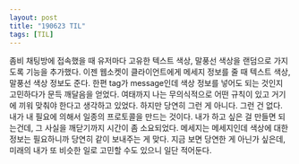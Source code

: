 ```yaml
---
layout: post
title: "190623 TIL"
tags: [TIL]
---
```


좀비 채팅방에 접속했을 때 유저마다 고유한 텍스트 색상, 말풍선 색상을 랜덤으로 가지도록 기능을 추가했다. 
이젠 웹소켓이 클라이언트에게 메세지 정보를 줄 때 텍스트 색상, 말풍선 색상 정보도 준다.
한편 tag가 message인데 색상 정보를 넣어도 되는 것인지 고민하다가 문득 깨달음을 얻었다.
여태까지 나는 무의식적으로 어떤 규칙이 있고 거기에 끼워 맞춰야 한다고 생각하고 있었다.
하지만 당연히 그런 게 아니다. 그런 건 없다. 내가 내 필요에 의해서 일종의 프로토콜을 만드는 것이다. 
내가 하고 싶은 걸 만들면 되는건데, 그 사실을 깨닫기까지 시간이 좀 소요되었다. 
메세지는 메세지인데 색상에 대한 정보는 필요하니까 당연히 같이 보내주는 게 맞다. 
지금 보면 당연한 게 아닌가 싶은데, 미래의 내가 또 비슷한 일로 고민할 수도 있으니 일단 적어둔다.
